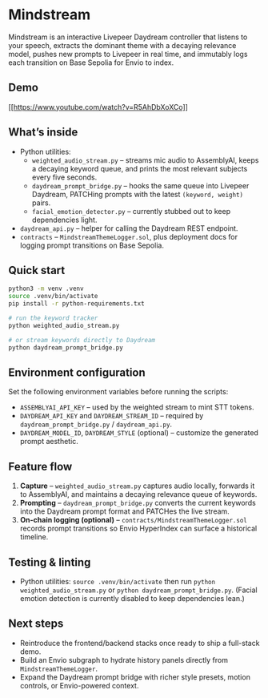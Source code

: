 # Mindstream

Mindstream is an interactive Livepeer Daydream controller that listens to your speech, extracts the dominant theme with a decaying relevance model, pushes new prompts to Livepeer in real time, and immutably logs each transition on Base Sepolia for Envio to index.
## Demo 
[[https://www.youtube.com/watch?v=R5AhDbXoXCo]]
## What’s inside

- Python utilities:
  - `weighted_audio_stream.py` – streams mic audio to AssemblyAI, keeps a decaying keyword queue, and prints the most relevant subjects every five seconds.
  - `daydream_prompt_bridge.py` – hooks the same queue into Livepeer Daydream, PATCHing prompts with the latest `(keyword, weight)` pairs.
  - `facial_emotion_detector.py` – currently stubbed out to keep dependencies light.
- `daydream_api.py` – helper for calling the Daydream REST endpoint.
- `contracts` – `MindstreamThemeLogger.sol`, plus deployment docs for logging prompt transitions on Base Sepolia.

## Quick start

```bash
python3 -m venv .venv
source .venv/bin/activate
pip install -r python-requirements.txt

# run the keyword tracker
python weighted_audio_stream.py

# or stream keywords directly to Daydream
python daydream_prompt_bridge.py
```

## Environment configuration

Set the following environment variables before running the scripts:

- `ASSEMBLYAI_API_KEY` – used by the weighted stream to mint STT tokens.
- `DAYDREAM_API_KEY` and `DAYDREAM_STREAM_ID` – required by `daydream_prompt_bridge.py` / `daydream_api.py`.
- `DAYDREAM_MODEL_ID`, `DAYDREAM_STYLE` (optional) – customize the generated prompt aesthetic.

## Feature flow

1. **Capture** – `weighted_audio_stream.py` captures audio locally, forwards it to AssemblyAI, and maintains a decaying relevance queue of keywords.
2. **Prompting** – `daydream_prompt_bridge.py` converts the current keywords into the Daydream prompt format and PATCHes the live stream.
3. **On-chain logging (optional)** – `contracts/MindstreamThemeLogger.sol` records prompt transitions so Envio HyperIndex can surface a historical timeline.

## Testing & linting

- Python utilities: `source .venv/bin/activate` then run `python weighted_audio_stream.py` or `python daydream_prompt_bridge.py`. (Facial emotion detection is currently disabled to keep dependencies lean.)

## Next steps

- Reintroduce the frontend/backend stacks once ready to ship a full-stack demo.
- Build an Envio subgraph to hydrate history panels directly from `MindstreamThemeLogger`.
- Expand the Daydream prompt bridge with richer style presets, motion controls, or Envio-powered context.
